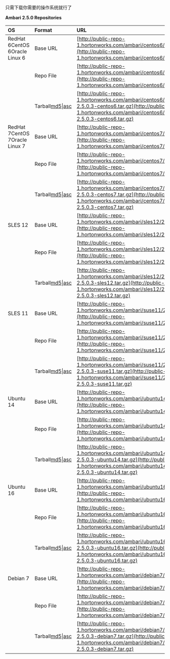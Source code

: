 只需下载你需要的操作系统就行了

**Ambari 2.5.0 Repositories**

| **OS** | **Format** | **URL** |
| :--- | :--- | :--- |
| RedHat 6CentOS 6Oracle Linux 6 | Base URL | [http://public-repo-1.hortonworks.com/ambari/centos6/2.x/updates/2.5.0.3](http://public-repo-1.hortonworks.com/ambari/centos6/2.x/updates/2.5.0.3) |
|  | Repo File | [http://public-repo-1.hortonworks.com/ambari/centos6/2.x/updates/2.5.0.3/ambari.repo](http://public-repo-1.hortonworks.com/ambari/centos6/2.x/updates/2.5.0.3/ambari.repo) |
|  | Tarball[md5](http://public-repo-1.hortonworks.com/ambari/centos6/2.x/updates/2.5.0.3/ambari-2.5.0.3-centos6.tar.gz.md5)\|[asc](http://public-repo-1.hortonworks.com/ambari/centos6/2.x/updates/2.5.0.3/ambari-2.5.0.3-centos6.tar.gz.asc) | [http://public-repo-1.hortonworks.com/ambari/centos6/2.x/updates/2.5.0.3/ambari-2.5.0.3-centos6.tar.gz](http://public-repo-1.hortonworks.com/ambari/centos6/2.x/updates/2.5.0.3/ambari-2.5.0.3-centos6.tar.gz) |
| RedHat 7CentOS 7Oracle Linux 7 | Base URL | [http://public-repo-1.hortonworks.com/ambari/centos7/2.x/updates/2.5.0.3](http://public-repo-1.hortonworks.com/ambari/centos7/2.x/updates/2.5.0.3) |
|  | Repo File | [http://public-repo-1.hortonworks.com/ambari/centos7/2.x/updates/2.5.0.3/ambari.repo](http://public-repo-1.hortonworks.com/ambari/centos7/2.x/updates/2.5.0.3/ambari.repo) |
|  | Tarball[md5](http://public-repo-1.hortonworks.com/ambari/centos7/2.x/updates/2.5.0.3/ambari-2.5.0.3-centos7.tar.gz.md5)\|[asc](http://public-repo-1.hortonworks.com/ambari/centos7/2.x/updates/2.5.0.3/ambari-2.5.0.3-centos7.tar.gz.asc) | [http://public-repo-1.hortonworks.com/ambari/centos7/2.x/updates/2.5.0.3/ambari-2.5.0.3-centos7.tar.gz](http://public-repo-1.hortonworks.com/ambari/centos7/2.x/updates/2.5.0.3/ambari-2.5.0.3-centos7.tar.gz) |
| SLES 12 | Base URL | [http://public-repo-1.hortonworks.com/ambari/sles12/2.x/updates/2.5.0.3](http://public-repo-1.hortonworks.com/ambari/sles12/2.x/updates/2.5.0.3) |
|  | Repo File | [http://public-repo-1.hortonworks.com/ambari/sles12/2.x/updates/2.5.0.3/ambari.repo](http://public-repo-1.hortonworks.com/ambari/sles12/2.x/updates/2.5.0.3/ambari.repo) |
|  | Tarball[md5](http://public-repo-1.hortonworks.com/ambari/sles12/2.x/updates/2.5.0.3/ambari-2.5.0.3-sles12.tar.gz.md5)\|[asc](http://public-repo-1.hortonworks.com/ambari/sles12/2.x/updates/2.5.0.3/ambari-2.5.0.3-sles12.tar.gz.asc) | [http://public-repo-1.hortonworks.com/ambari/sles12/2.x/updates/2.5.0.3/ambari-2.5.0.3-sles12.tar.gz](http://public-repo-1.hortonworks.com/ambari/sles12/2.x/updates/2.5.0.3/ambari-2.5.0.3-sles12.tar.gz) |
| SLES 11 | Base URL | [http://public-repo-1.hortonworks.com/ambari/suse11/2.x/updates/2.5.0.3](http://public-repo-1.hortonworks.com/ambari/suse11/2.x/updates/2.5.0.3) |
|  | Repo File | [http://public-repo-1.hortonworks.com/ambari/suse11/2.x/updates/2.5.0.3/ambari.repo](http://public-repo-1.hortonworks.com/ambari/suse11/2.x/updates/2.5.0.3/ambari.repo) |
|  | Tarball[md5](http://public-repo-1.hortonworks.com/ambari/suse11/2.x/updates/2.5.0.3/ambari-2.5.0.3-suse11.tar.gz.md5)\|[asc](http://public-repo-1.hortonworks.com/ambari/suse11/2.x/updates/2.5.0.3/ambari-2.5.0.3-suse11.tar.gz.asc) | [http://public-repo-1.hortonworks.com/ambari/suse11/2.x/updates/2.5.0.3/ambari-2.5.0.3-suse11.tar.gz](http://public-repo-1.hortonworks.com/ambari/suse11/2.x/updates/2.5.0.3/ambari-2.5.0.3-suse11.tar.gz) |
| Ubuntu 14 | Base URL | [http://public-repo-1.hortonworks.com/ambari/ubuntu14/2.x/updates/2.5.0.3](http://public-repo-1.hortonworks.com/ambari/ubuntu14/2.x/updates/2.5.0.3) |
|  | Repo File | [http://public-repo-1.hortonworks.com/ambari/ubuntu14/2.x/updates/2.5.0.3/ambari.list](http://public-repo-1.hortonworks.com/ambari/ubuntu14/2.x/updates/2.5.0.3/ambari.list) |
|  | Tarball[md5](http://public-repo-1.hortonworks.com/ambari/ubuntu14/2.x/updates/2.5.0.3/ambari-2.5.0.3-ubuntu14.tar.gz.md5)\|[asc](http://public-repo-1.hortonworks.com/ambari/ubuntu14/2.x/updates/2.5.0.3/ambari-2.5.0.3-ubuntu14.tar.gz.asc) | [http://public-repo-1.hortonworks.com/ambari/ubuntu14/2.x/updates/2.5.0.3/ambari-2.5.0.3-ubuntu14.tar.gz](http://public-repo-1.hortonworks.com/ambari/ubuntu14/2.x/updates/2.5.0.3/ambari-2.5.0.3-ubuntu14.tar.gz) |
| Ubuntu 16 | Base URL | [http://public-repo-1.hortonworks.com/ambari/ubuntu16/2.x/updates/2.5.0.3](http://public-repo-1.hortonworks.com/ambari/ubuntu16/2.x/updates/2.5.0.3) |
|  | Repo File | [http://public-repo-1.hortonworks.com/ambari/ubuntu16/2.x/updates/2.5.0.3/ambari.list](http://public-repo-1.hortonworks.com/ambari/ubuntu16/2.x/updates/2.5.0.3/ambari.list) |
|  | Tarball[md5](http://public-repo-1.hortonworks.com/ambari/ubuntu16/2.x/updates/2.5.0.3/ambari-2.5.0.3-ubuntu16.tar.gz.md5)\|[asc](http://public-repo-1.hortonworks.com/ambari/ubuntu16/2.x/updates/2.5.0.3/ambari-2.5.0.3-ubuntu16.tar.gz.asc) | [http://public-repo-1.hortonworks.com/ambari/ubuntu16/2.x/updates/2.5.0.3/ambari-2.5.0.3-ubuntu16.tar.gz](http://public-repo-1.hortonworks.com/ambari/ubuntu16/2.x/updates/2.5.0.3/ambari-2.5.0.3-ubuntu16.tar.gz) |
| Debian 7 | Base URL | [http://public-repo-1.hortonworks.com/ambari/debian7/2.x/updates/2.5.0.3](http://public-repo-1.hortonworks.com/ambari/debian7/2.x/updates/2.5.0.3) |
|  | Repo File | [http://public-repo-1.hortonworks.com/ambari/debian7/2.x/updates/2.5.0.3/ambari.list](http://public-repo-1.hortonworks.com/ambari/debian7/2.x/updates/2.5.0.3/ambari.list) |
|  | Tarball[md5](http://public-repo-1.hortonworks.com/ambari/debian7/2.x/updates/2.5.0.3/ambari-2.5.0.3-debian7.tar.gz.md5)\|[asc](http://public-repo-1.hortonworks.com/ambari/debian7/2.x/updates/2.5.0.3/ambari-2.5.0.3-debian7.tar.gz.asc) | [http://public-repo-1.hortonworks.com/ambari/debian7/2.x/updates/2.5.0.3/ambari-2.5.0.3-debian7.tar.gz](http://public-repo-1.hortonworks.com/ambari/debian7/2.x/updates/2.5.0.3/ambari-2.5.0.3-debian7.tar.gz) |



